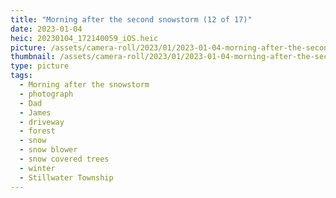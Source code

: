 ```yaml
---
title: "Morning after the second snowstorm (12 of 17)"
date: 2023-01-04
heic: 20230104_172140059_iOS.heic
picture: /assets/camera-roll/2023/01/2023-01-04-morning-after-the-second-snowstorm-12/20230104_172140059_iOS.jpg
thumbnail: /assets/camera-roll/2023/01/2023-01-04-morning-after-the-second-snowstorm-12/20230104_172140059_iOS-thumbnail.jpg
type: picture
tags:
  - Morning after the snowstorm
  - photograph
  - Dad
  - James
  - driveway
  - forest
  - snow
  - snow blower
  - snow covered trees
  - winter
  - Stillwater Township
---
```

